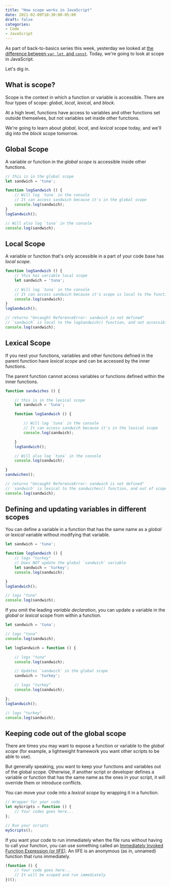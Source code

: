 ```yaml
---
title: "How scope works in JavaScript"
date: 2021-02-09T10:30:00-05:00
draft: false
categories:
- Code
- JavaScript
---
```


As part of back-to-basics series this week, yesterday we looked at [the difference between `var`, `let`, and `const`](/the-difference-between-let-var-and-const-for-defining-javascript-variables-and-why-you-should-probably-just-use-let/). Today, we're going to look at scope in JavaScript.

Let's dig in.

## What is scope?

Scope is the context in which a function or variable is accessible. There are four types of scope: *global*, *local*, *lexical*, and *block*.

At a high level, functions have access to variables and other functions set outside themselves, but not variables set inside other functions.

We're going to learn about _global_, _local_, and _lexical_ scope today, and we'll dig into the _block_ scope tomorrow.

## Global Scope

A variable or function in the *global scope* is accessible inside other functions.

```javascript
// this is in the global scope
let sandwich = 'tuna';

function logSandwich () {
	// Will log `tuna` in the console
	// It can access sandwich because it's in the global scope
	console.log(sandwich);
}
logSandwich();

// Will also log `tuna` in the console
console.log(sandwich);
```

## Local Scope

A variable or function that's only accessible in a part of your code base has *local scope*.

```javascript
function logSandwich () {
	// this has variable local scope
	let sandwich = 'tuna';

	// Will log `tuna` in the console
	// It can access sandwich because it's scope is local to the function
	console.log(sandwich);
}
logSandwich();

// returns "Uncaught ReferenceError: sandwich is not defined"
// `sandwich` is local to the logSandwich() function, and not accessible here
console.log(sandwich);
```

## Lexical Scope

If you nest your functions, variables and other functions defined in the parent function have *lexical scope* and can be accessed by the inner functions.

The parent function cannot access variables or functions defined within the inner functions.

```javascript
function sandwiches () {

	// this is in the lexical scope
	let sandwich = 'tuna';

	function logSandwich () {

		// Will log `tuna` in the console
		// It can access sandwich because it's in the lexical scope
		console.log(sandwich);

	}
	logSandwich();

	// Will also log `tuna` in the console
	console.log(sandwich);

}
sandwiches();

// returns "Uncaught ReferenceError: sandwich is not defined"
// `sandwich` is lexical to the sandwiches() function, and out of scope
console.log(sandwich);
```

## Defining and updating variables in different scopes

You can define a variable in a function that has the same name as a *global* or *lexical* variable without modifying that variable.

```javascript
let sandwich = 'tuna';

function logSandwich () {
	// logs "turkey"
	// Does NOT update the global `sandwich` variable
	let sandwich = 'turkey';
	console.log(sandwich);

}
logSandwich();

// logs "tuna"
console.log(sandwich);
```

If you omit the leading _variable declaration_, you can update a variable in the *global* or *lexical* scope from within a function.

```javascript
let sandwich = 'tuna';

// logs "tuna"
console.log(sandwich);

let logSandwich = function () {

	// logs "tuna"
	console.log(sandwich);

	// Updates `sandwich` in the global scope
	sandwich = 'turkey';

	// logs "turkey"
	console.log(sandwich);

};
logSandwich();

// logs "turkey"
console.log(sandwich);
```

## Keeping code out of the global scope

There are times you may want to expose a function or variable to the *global scope* (for example, a lightweight framework you want other scripts to be able to use).

But generally speaking, you want to keep your functions and variables out of the global scope. Otherwise, if another script or developer defines a variable or function that has the same name as the ones in your script, it will override them or introduce conflicts.

You can move your code into a *lexical scope* by wrapping it in a function.

```javascript
// Wrapper for your code
let myScripts = function () {
	// Your codes goes here...
};

// Run your scripts
myScripts();
```

If you want your code to run immediately when the file runs without having to call your function, you can use something called an [Immediately Invoked Function Expression (or IIFE)](https://vanillajstoolkit.com/boilerplates/iife/). An IIFE is an anonymous (as in, unnamed) function that runs immediately.

```javascript
(function () {
	// Your code goes here...
	// It will be scoped and run immediately
})();
```